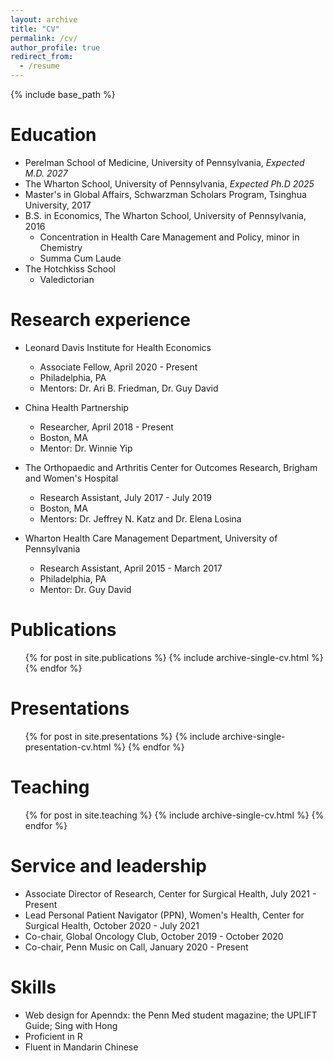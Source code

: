 ```yaml
---
layout: archive
title: "CV"
permalink: /cv/
author_profile: true
redirect_from:
  - /resume
---
```


{% include base_path %}

Education
======
* Perelman School of Medicine, University of Pennsylvania, *Expected M.D. 2027* 
* The Wharton School, University of Pennsylvania, *Expected Ph.D 2025*
* Master's in Global Affairs, Schwarzman Scholars Program, Tsinghua University, 2017
* B.S. in Economics, The Wharton School, University of Pennsylvania, 2016
  * Concentration in Health Care Management and Policy, minor in Chemistry
  * Summa Cum Laude
* The Hotchkiss School
  * Valedictorian

Research experience
======
* Leonard Davis Institute for Health Economics
  * Associate Fellow, April 2020 - Present
  * Philadelphia, PA
  * Mentors: Dr. Ari B. Friedman, Dr. Guy David

* China Health Partnership
  * Researcher, April 2018 - Present
  * Boston, MA
  * Mentor: Dr. Winnie Yip
  
* The Orthopaedic and Arthritis Center for Outcomes Research, Brigham and Women's Hospital
  * Research Assistant, July 2017 - July 2019
  * Boston, MA
  * Mentors: Dr. Jeffrey N. Katz and Dr. Elena Losina
  
* Wharton Health Care Management Department, University of Pennsylvania
  * Research Assistant, April 2015 - March 2017
  * Philadelphia, PA
  * Mentor: Dr. Guy David
  
Publications
======
  <ul>{% for post in site.publications %}
    {% include archive-single-cv.html %}
  {% endfor %}</ul>
  
Presentations
======
  <ul>{% for post in site.presentations %}
    {% include archive-single-presentation-cv.html %}
  {% endfor %}</ul>
  
Teaching
======
  <ul>{% for post in site.teaching %}
    {% include archive-single-cv.html %}
  {% endfor %}</ul>
  
Service and leadership
======
* Associate Director of Research, Center for Surgical Health, July 2021 - Present
* Lead Personal Patient Navigator (PPN), Women's Health, Center for Surgical Health, October 2020 - July 2021
* Co-chair, Global Oncology Club, October 2019 - October 2020
* Co-chair, Penn Music on Call, January 2020 - Present

Skills
======
* Web design for Apenndx: the Penn Med student magazine; the UPLIFT Guide; Sing with Hong
* Proficient in R
* Fluent in Mandarin Chinese